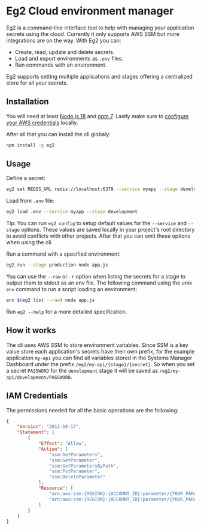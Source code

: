 # Eg2 Cloud environment manager

Eg2 is a command-line interface tool to help with managing your application secrets using the cloud.
Currently it only supports AWS SSM but more integrations are on the way. With Eg2 you can:

-   Create, read, update and delete secrets.
-   Load and export environments as `.env` files.
-   Run commands with an environment.

Eg2 supports setting multiple applications and stages offering a centralized store for all your
secrets.

## Installation

You will need at least [Node.js 18](https://nodejs.org/en) and [npm 7](https://www.npmjs.com/). Lastly make sure to [configure your AWS credentials](https://docs.aws.amazon.com/cli/latest/userguide/cli-configure-files.html)
locally.

After all that you can install the cli globaly:

```sh
npm install -g eg2
```

## Usage

Define a secret:

```sh
eg2 set REDIS_URL redis://localhost:6379 --service myapp --stage development
```

Load from `.env` file:

```sh
eg2 load .env --service myapp --stage development
```

Tip: You can run `eg2 config` to setup default values for the `--service` and `--stage` options. These
values are saved locally in your project's root directory to avoid conflicts with other projects.
After that you can omit these options when using the cli.

Run a command with a specified environment:

```sh
eg2 run --stage production node app.js
```

You can use the `--raw` or `-r` option when listing the secrets for a stage to output them to stdout
as an env file. The following command using the unix `env` command to run a script loading an
environment:

```sh
env $(eg2 list --raw) node app.js
```

Run `eg2 --help` for a more detailed specification.

## How it works

The cli uses AWS SSM to store environment variables. Since SSM is a key value store each application's
secrets have their own prefix, for the example application `my-api` you can find all variables stored
in the Systems Manager Dashboard under the prefix `/eg2/my-api/{stage}/{secret}`. So when you set a
secret `PASSWORD` for the `development` stage it will be saved as `/eg2/my-api/development/PASSWORD`.

## IAM Credentials

The permissions needed for all the basic operations are the following:

```json
{
    "Version": "2012-10-17",
    "Statement": [
        {
            "Effect": "Allow",
            "Action": [
                "ssm:GetParameters",
                "ssm:GetParameter",
                "ssm:GetParametersByPath",
                "ssm:PutParameter",
                "ssm:DeleteParameter"
            ],
            "Resource": [
                "arn:aws:ssm:{REGION}:{ACCOUNT_ID}:parameter/{YOUR_PARAMETER_STORE_PATH}",
                "arn:aws:ssm:{REGION}:{ACCOUNT_ID}:parameter/{YOUR_PARAMETER_STORE_PATH}/*"
            ]
        }
    ]
}
```

